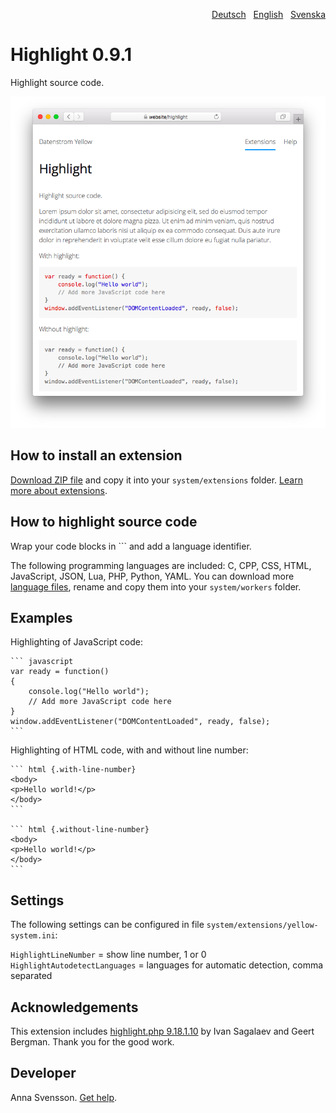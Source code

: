 <p align="right"><a href="README-de.md">Deutsch</a> &nbsp; <a href="README.md">English</a> &nbsp; <a href="README-sv.md">Svenska</a></p>

# Highlight 0.9.1

Highlight source code.

<p align="center"><img src="SCREENSHOT.png" alt="Screenshot"></p>

## How to install an extension

[Download ZIP file](https://github.com/annaesvensson/yellow-highlight/archive/refs/heads/main.zip) and copy it into your `system/extensions` folder. [Learn more about extensions](https://github.com/annaesvensson/yellow-update).

## How to highlight source code

Wrap your code blocks in \`\`\` and add a language identifier.

The following programming languages are included: C, CPP, CSS, HTML, JavaScript, JSON, Lua, PHP, Python, YAML. You can download more [language files](https://github.com/scrivo/highlight.php/tree/master/src/Highlight/languages), rename and copy them into your `system/workers` folder.

## Examples

Highlighting of JavaScript code:

    ``` javascript
    var ready = function() 
    {
        console.log("Hello world");
        // Add more JavaScript code here
    }
    window.addEventListener("DOMContentLoaded", ready, false);
    ```

Highlighting of HTML code, with and without line number:
    
    ``` html {.with-line-number}
    <body>
    <p>Hello world!</p>
    </body>
    ```

    ``` html {.without-line-number}
    <body>
    <p>Hello world!</p>
    </body>
    ```

## Settings

The following settings can be configured in file `system/extensions/yellow-system.ini`:

`HighlightLineNumber` = show line number, 1 or 0  
`HighlightAutodetectLanguages` = languages for automatic detection, comma separated  

## Acknowledgements

This extension includes [highlight.php 9.18.1.10](https://github.com/scrivo/highlight.php) by Ivan Sagalaev and Geert Bergman. Thank you for the good work.

## Developer

Anna Svensson. [Get help](https://datenstrom.se/yellow/help/).
